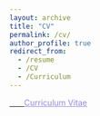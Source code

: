 ```yaml
---
layout: archive
title: "CV"
permalink: /cv/
author_profile: true
redirect_from:
  - /resume
  - /CV
  - /Curriculum
---
```


<p style="text-decoration:underline;"> <span><a href="/files/cv.pdf"><i class="fa fa-fw fa-file-pdf-o" aria-hidden="true"></i> </a> </span> <span>&nbsp;  </span> <a href="/files/cv.pdf" style="color:#958adb;">Curriculum Vitae</a></p> </p> 
